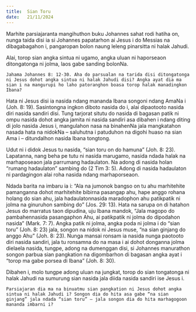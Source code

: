 ```yaml
---
title:  Sian Toru
date:   21/11/2024
---
```


Marhite parsiajaranta mangihuthon buku Johannes sahat rodi hatiha on, nunga taida disi ia si Johannes papatarhon ai Jesus i do Messias na dibagabagahon i, pangaropan bolon naung leleng pinarsitta ni halak Jahudi.

Alai, torop sian angka sintua ni ugamo, angka uluan ni haporseaon ditongatonga ni jolma, laos gabe sanding bolonNa.

`Jahama Johannes 8: 12-30. Aha do parsualan na tarida disi ditongatonga ni Jesus dohot angka sintua ni halak Jahudi disi? Angka ayat dia ma sian i na mangurupi ho laho patoranghon boasa torop halak manadingkon Ibana?`

Hata ni Jesus disi ia nasida ndang mananda Ibana songoni ndang AmaNa i (Joh. 8: 19). Sasintongna ingkon diboto nasida do i, alai dipaotooto nasida diri nasida sandiri disi. Tung tarjorat situtu do nasida di bagasan patik ni ompu nasida dohot angka jamita ni nasida sandiri asa dibahen i ndang diting di jolo nasida Jesus i, mangulahon nasa na binahenNa jala mangkatahon nasada hata na nidokNa – saluhutna i patuduhon na digohi huaso na sian Ama i – ditundalhon nasida Ibana tongtong.

Udut ni i didok Jesus tu nasida, “sian toru on do hamuna” (Joh. 8: 23). Lapatanna, nang beha pe tutu ni nasida marugamo, nasida ndada halak na marhaposeaon jala parrumang hadaulaton. Na adong di nasida holan “rumang hadaulaton” sambing do (2 Tim 3: 5). Adong di nasida hadaulaton ni pardagingon alai roha nasida ndang marhaporseaon.

Ndada barita na imbaru ia i: “Ala na jumonok bangso on tu ahu marhitehite pamanganna dohot marhitehite bibirna pasangap ahu, hape anggo rohana holang do sian ahu, jala hadaulatonnasida maradophon ahu patikpatik ni jolma na ginuruhon sambing do” (Jos. 29: 13). Hata na sarupa on di hatahon Jesus do marratus taon dipudina, uju Ibana mandok, “Jala magopo do pambahennasida pasangaphon Ahu, ai patikpatik ni jolma do dipodahon nasida” (Mark. 7: 7). Angka patik ni jolma, angka poda ni jolma i do “sian toru” (Joh. 8: 23) jala, songon na nidok ni Jesus muse, “na sian ginjang do anggo Ahu” (Joh. 8: 23). Nunga mansai ronsam ia nasida nunga paotooto diri nasida sandiri, jala tu ronsamna do na masa i ai dohot donganna jolma dielaela nasida, tungpe, adong na dumenggan disi, si Johannes manurathon songon parbua sian pangkation na digombarhon di bagasan angka ayat i “torop ma gabe porsea di Ibana” (Joh. 8: 30).

Dibahen i, molo tungpe adong uluan na jungkat, torop do sian tongatonga ni halak Jahudi na sumurung sian nasida jala diida nasida sandiri ise Jesus i.

`Parsiajaran dia ma na binuatmu sian pangkation ni Jesus dohot angka sintua ni halak Jahudi i? Songon dia do hita asa gabe “na sian ginjang” jala ndada “sian toru” – jala songon dia do hita marhagogoon mananda imbarni i?`